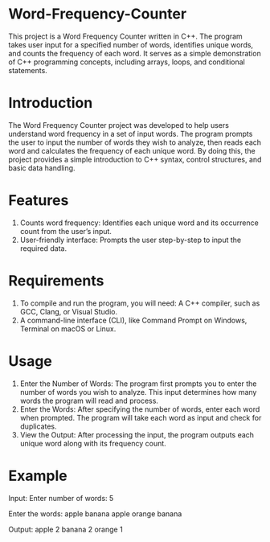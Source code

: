 # Word-Frequency-Counter
This project is a Word Frequency Counter written in C++. The program takes user input for a specified number of words, identifies unique words, and counts the frequency of each word. It serves as a simple demonstration of C++ programming concepts, including arrays, loops, and conditional statements.

# Introduction
The Word Frequency Counter project was developed to help users understand word frequency in a set of input words. The program prompts the user to input the number of words they wish to analyze, then reads each word and calculates the frequency of each unique word. By doing this, the project provides a simple introduction to C++ syntax, control structures, and basic data handling.

# Features
1. Counts word frequency: Identifies each unique word and its occurrence count from the user’s input.
2. User-friendly interface: Prompts the user step-by-step to input the required data.

# Requirements
1. To compile and run the program, you will need: A C++ compiler, such as GCC, Clang, or Visual Studio.
2. A command-line interface (CLI), like Command Prompt on Windows, Terminal on macOS or Linux.

# Usage
1. Enter the Number of Words: The program first prompts you to enter the number of words you wish to analyze. This input determines how many words the program will read and process.
2. Enter the Words: After specifying the number of words, enter each word when prompted. The program will take each word as input and check for duplicates.
3. View the Output: After processing the input, the program outputs each unique word along with its frequency count.

# Example
Input:
Enter number of words: 5

Enter the words:
apple banana apple orange banana

Output:
apple 2
banana 2
orange 1
